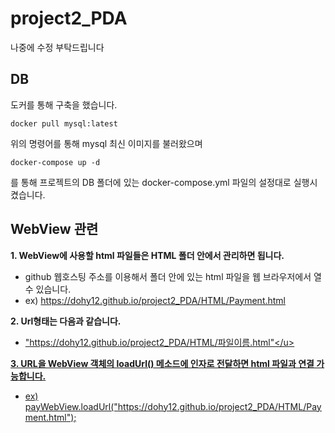 # project2_PDA
나중에 수정 부탁드립니다

## DB
도커를 통해 구축을 했습니다.

    docker pull mysql:latest
  
위의 명령어를 통해 mysql 최신 이미지를 불러왔으며

    docker-compose up -d
를 통해 프로젝트의 DB 폴더에 있는 docker-compose.yml 파일의 설정대로 실행시켰습니다.

## WebView 관련
__1. WebView에 사용할 html 파일들은 HTML 폴더 안에서 관리하면 됩니다.__  

+ github 웹호스팅 주소를 이용해서 폴더 안에 있는 html 파일을 웹 브라우저에서 열 수 있습니다.
+ ex) <https://dohy12.github.io/project2_PDA/HTML/Payment.html>  

__2. Url형태는 다음과 같습니다.__  

+ <u>"https://dohy12.github.io/project2_PDA/HTML/파일이름.html"</u>  

__3. URL을 WebView 객체의 loadUrl() 메소드에 인자로 전달하면 html 파일과 연결 가능합니다.__
+ ex) payWebView.loadUrl("https://dohy12.github.io/project2_PDA/HTML/Payment.html");
